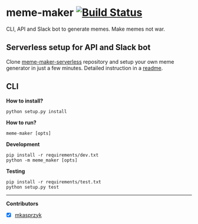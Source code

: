 # meme-maker [![Build Status](https://travis-ci.org/jacekszubert/meme-maker.svg?branch=master)](https://travis-ci.org/jacekszubert/meme-maker)
CLI, API and Slack bot to generate memes. Make memes not war.

## Serverless setup for API and Slack bot
Clone [meme-maker-serverless](https://github.com/jacekszubert/meme-maker-serverless) repository and setup your own meme generator in just a few minutes. Detailed instruction in a [readme](https://github.com/jacekszubert/meme-maker-serverless/blob/master/README.md).

## CLI

**How to install?**
```
python setup.py install
```

**How to run?**
```
meme-maker [opts]
```

**Development**
```
pip install -r requirements/dev.txt
python -m meme_maker [opts]
```

**Testing**
```
pip install -r requirements/test.txt
python setup.py test
```

---

**Contributors**
- [x] [mkasprzyk](https://github.com/mkasprzyk)
